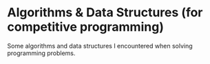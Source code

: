 # Algorithms & Data Structures (for competitive programming)

Some algorithms and data structures I encountered when solving programming problems.
